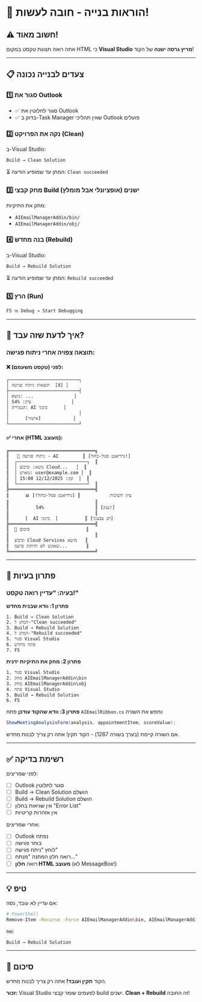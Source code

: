 # 🔨 הוראות בנייה - חובה לעשות!

## ⚠️ **חשוב מאוד!**

אתה רואה תצוגת טקסט במקום HTML כי **Visual Studio מריץ גרסה ישנה** של הקוד!

---

## 📋 צעדים לבנייה נכונה

### 1️⃣ **סגור את Outlook**
- ✅ סגור לחלוטין את Outlook
- ✅ בדוק ב-Task Manager שאין תהליכי Outlook פועלים

### 2️⃣ **נקה את הפרויקט (Clean)**
ב-Visual Studio:
```
Build → Clean Solution
```

⏳ המתן עד שמופיע הודעה: `Clean succeeded`

### 3️⃣ **מחק קבצי Build ישנים (אופציונלי אבל מומלץ)**
מחק את התיקיות:
- `AIEmailManagerAddin/bin/`
- `AIEmailManagerAddin/obj/`

### 4️⃣ **בנה מחדש (Rebuild)**
ב-Visual Studio:
```
Build → Rebuild Solution
```

⏳ המתן עד שמופיע הודעה: `Rebuild succeeded`

### 5️⃣ **הרץ (Run)**
```
F5 או Debug → Start Debugging
```

---

## 🧪 איך לדעת שזה עבד?

### תוצאה צפויה אחרי ניתוח פגישה:

#### ❌ **לפני (טקסט משעמם):**
```
┌──────────────────────────┐
│ תוצאות ניתוח פגישה  [X] │
├──────────────────────────┤
│ נושא: ...               │
│ ציון: 54%               │
│ קטגוריה: AI בינוני      │
│                          │
│      [אישור]            │
└──────────────────────────┘
```

#### ✅ **אחרי (HTML מעוצב):**
```
╔════════════════════════════════╗
║   📅 ניתוח פגישה - AI         ║ [גרדיאנט סגול-כחול!]
║  ┌──────────────────────────┐  ║
║  │ נושא: וביבוצ Cloud...   │  ║
║  │ מארגן: user@example.com │  ║
║  │ זמן: 12/12/2025 15:00  │  ║
║  └──────────────────────────┘  ║
╠════════════════════════════════╣
║      📊 ציון חשיבות           ║ [גרדיאנט סגול-כחול!]
║                                ║
║          54%                   ║ [ענק!]
║                                ║
║      [  AI בינוני  ]          ║ [תג צבעוני]
╠════════════════════════════════╣
║  📝 סיכום                     ║
║                                ║
║  וביבוצ Cloud Services מושא   ║
║  שאונש לא הדוקת פרצמ...       ║
╚════════════════════════════════╝
```

---

## 🐛 פתרון בעיות

### בעיה: "עדיין רואה טקסט!"

**פתרון 1: וודא שבנית מחדש**
```
1. Build → Clean Solution
2. המתן ל-"Clean succeeded"
3. Build → Rebuild Solution
4. המתן ל-"Rebuild succeeded"
5. סגור Visual Studio
6. פתח מחדש
7. F5
```

**פתרון 2: מחק את התיקיות ידנית**
```
1. סגור Visual Studio
2. מחק AIEmailManagerAddin\bin
3. מחק AIEmailManagerAddin\obj
4. פתח Visual Studio
5. Build → Rebuild Solution
6. F5
```

**פתרון 3: וודא שהקוד עודכן**
פתח `AIEmailRibbon.cs` וחפש את השורה:
```csharp
ShowMeetingAnalysisForm(analysis, appointmentItem, scoreValue);
```

אם השורה קיימת (בערך בשורה 1287) - הקוד תקין! אתה רק צריך לבנות מחדש.

---

## ✅ רשימת בדיקה

לפני שמריצים:
- [ ] Outlook סגור לחלוטין
- [ ] Build → Clean Solution הושלם
- [ ] Build → Rebuild Solution הושלם
- [ ] אין שגיאות בחלון "Error List"
- [ ] אין אזהרות קריטיות

אחרי שמריצים:
- [ ] Outlook נפתח
- [ ] בוחר פגישה
- [ ] לוחץ "ניתח פגישה"
- [ ] רואה חלון המתנה "מנתח..."
- [ ] רואה **חלון HTML מעוצב** (לא MessageBox!)

---

## 💡 טיפ

אם עדיין לא עובד, נסה:
```bash
# PowerShell
Remove-Item -Recurse -Force AIEmailManagerAddin\bin, AIEmailManagerAddin\obj
```

ואז:
```
Build → Rebuild Solution
```

---

## 🎉 סיכום

הקוד **תקין ועובד!** אתה רק צריך לבנות מחדש.

**זכור:** Visual Studio לפעמים שומר קבצי build ישנים. **Clean + Rebuild** זה החובה!

